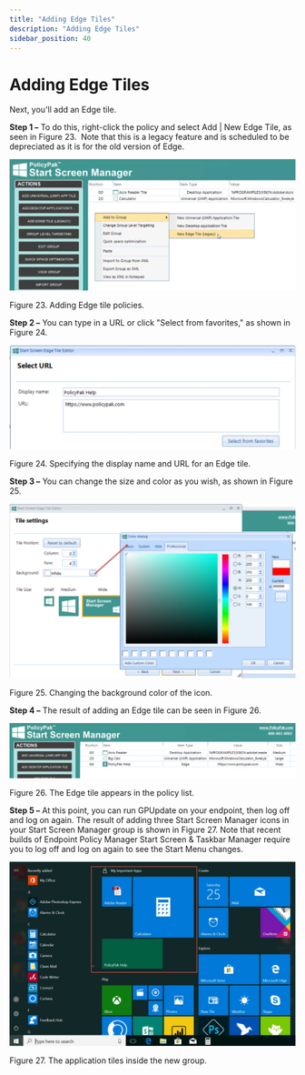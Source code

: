 ```yaml
---
title: "Adding Edge Tiles"
description: "Adding Edge Tiles"
sidebar_position: 40
---
```


# Adding Edge Tiles

Next, you'll add an Edge tile.

**Step 1 –** To do this, right-click the policy and select Add | New Edge Tile, as seen in Figure
23.  Note that this is a legacy feature and is scheduled to be depreciated as it is for the old
version of Edge.

![quickstart_start_screen_manager_18](../assets/startscreen/quickstart_start_screen_manager_18.webp)

Figure 23. Adding Edge tile policies.

**Step 2 –** You can type in a URL or click "Select from favorites," as shown in Figure 24.

![quickstart_start_screen_manager_19](../assets/startscreen/quickstart_start_screen_manager_19.webp)

Figure 24. Specifying the display name and URL for an Edge tile.

**Step 3 –** You can change the size and color as you wish, as shown in Figure 25.

![quickstart_start_screen_manager_20](../assets/startscreen/quickstart_start_screen_manager_20.webp)

Figure 25. Changing the background color of the icon.

**Step 4 –** The result of adding an Edge tile can be seen in Figure 26.

![quickstart_start_screen_manager_21](../assets/startscreen/quickstart_start_screen_manager_21.webp)

Figure 26. The Edge tile appears in the policy list.

**Step 5 –** At this point, you can run GPUpdate on your endpoint, then log off and log on again.
The result of adding three Start Screen Manager icons in your Start Screen Manager group is shown in
Figure 27. Note that recent builds of Endpoint Policy Manager Start Screen & Taskbar Manager require
you to log off and log on again to see the Start Menu changes.

![quickstart_start_screen_manager_22](../assets/startscreen/quickstart_start_screen_manager_22.webp)

Figure 27. The application tiles inside the new group.
